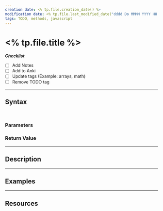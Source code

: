```yaml
---
creation date: <% tp.file.creation_date() %>
modification date: <% tp.file.last_modified_date("dddd Do MMMM YYYY HH:mm:ss") %>
tags: TODO, methods, javascript
---
```


# <% tp.file.title %>

**_Checklist_**

- [ ] Add Notes
- [ ] Add to Anki
- [ ] Update tags (Example: arrays, math)
- [ ] Remove TODO tag

---


## Syntax

```js



```

### Parameters


### Return Value

---

## Description


---


## Examples



---


## Resources

